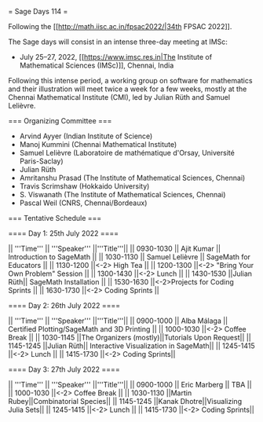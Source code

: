 = Sage Days 114 =

Following the [[http://math.iisc.ac.in/fpsac2022/|34th FPSAC 2022]].

The Sage days will consist in an intense three-day meeting at IMSc:

 * July 25–27, 2022, [[https://www.imsc.res.in|The Institute of Mathematical Sciences (IMSc)]], Chennai, India

Following this intense period, a working group on
software for mathematics and their illustration
will meet twice a week for a few weeks, mostly at
the Chennai Mathematical Institute (CMI), led
by Julian Rüth and Samuel Lelièvre.

=== Organizing Committee ===

 * Arvind Ayyer (Indian Institute of Science)
 * Manoj Kummini (Chennai Mathematical Institute)
 * Samuel Lelièvre (Laboratoire de mathématique d'Orsay, Université Paris-Saclay)
 * Julian Rüth
 * Amritanshu Prasad (The Institute of Mathematical Sciences, Chennai)
 * Travis Scrimshaw (Hokkaido University)
 * S. Viswanath (The Institute of Mathematical Sciences, Chennai)
 * Pascal Weil (CNRS, Chennai/Bordeaux)

=== Tentative Schedule ===

==== Day 1: 25th July 2022 ====

|| '''Time''' || '''Speaker''' ||'''Title'''||
|| 0930-1030 || Ajit Kumar || Introduction to SageMath ||
|| 1030-1130 || Samuel Lelièvre || SageMath for Educators ||
|| 1130-1200 ||<-2> High Tea ||
|| 1200-1300 ||<-2> "Bring Your Own Problem" Session ||
|| 1300-1430 ||<-2> Lunch ||
|| 1430-1530 ||Julian Rüth|| SageMath Installation ||
|| 1530-1630 ||<-2>Projects for Coding Sprints ||
|| 1630-1730 ||<-2> Coding Sprints ||

==== Day 2: 26th July 2022 ====

|| '''Time''' || '''Speaker''' ||'''Title'''||
|| 0900-1000 || Alba Málaga || Certified Plotting/SageMath and 3D Printing ||
|| 1000-1030 ||<-2> Coffee Break ||
|| 1030-1145 ||The Organizers (mostly)||Tutorials Upon Request||
|| 1145-1245 ||Julian Rüth|| Interactive Visualization in SageMath||
|| 1245-1415 ||<-2> Lunch ||
|| 1415-1730 ||<-2> Coding Sprints||

==== Day 3: 27th July 2022 ====

|| '''Time''' || '''Speaker''' ||'''Title'''||
|| 0900-1000 || Eric Marberg || TBA ||
|| 1000-1030 ||<-2> Coffee Break ||
|| 1030-1130 ||Martin Rubey||Combinatorial Species||
|| 1145-1245 ||Kanak Dhotre||Visualizing Julia Sets||
|| 1245-1415 ||<-2> Lunch ||
|| 1415-1730 ||<-2> Coding Sprints||

